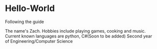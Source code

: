 # Hello-World
Following the guide

The name's Zach. Hobbies include playing games, cooking and music. Current known languages are python, C#(Soon to be added)
Second year of Engineering/Computer Science
